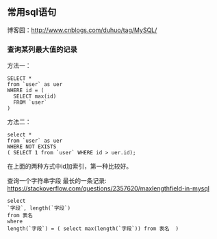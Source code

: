 ##  常用sql语句
博客园：http://www.cnblogs.com/duhuo/tag/MySQL/

### 查询某列最大值的记录
方法一：
```
SELECT *
from `user` as uer
WHERE id = (
  SELECT max(id)
  FROM `user`
)
```
方法二：
```
select *
from `user` as uer
WHERE NOT EXISTS
( SELECT 1 from `user` WHERE id > uer.id);
```
在上面的两种方式中id加索引，第一种比较好。

查询一个字符串字段 最长的一条记录:
https://stackoverflow.com/questions/2357620/maxlengthfield-in-mysql
```
select 
`字段`, length(`字段`) 
from 表名 
where 
length(`字段`) = ( select max(length(`字段`)) from 表名  )
```
